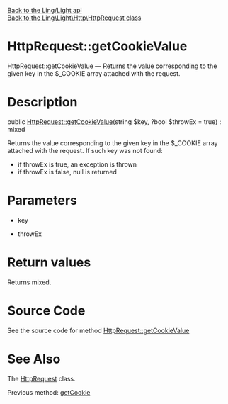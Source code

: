 [Back to the Ling/Light api](https://github.com/lingtalfi/Light/blob/master/doc/api/Ling/Light.md)<br>
[Back to the Ling\Light\Http\HttpRequest class](https://github.com/lingtalfi/Light/blob/master/doc/api/Ling/Light/Http/HttpRequest.md)


HttpRequest::getCookieValue
================



HttpRequest::getCookieValue — Returns the value corresponding to the given key in the $_COOKIE array attached with the request.




Description
================


public [HttpRequest::getCookieValue](https://github.com/lingtalfi/Light/blob/master/doc/api/Ling/Light/Http/HttpRequest/getCookieValue.md)(string $key, ?bool $throwEx = true) : mixed




Returns the value corresponding to the given key in the $_COOKIE array attached with the request.
If such key was not found:

- if throwEx is true, an exception is thrown
- if throwEx is false, null is returned




Parameters
================


- key

    

- throwEx

    


Return values
================

Returns mixed.








Source Code
===========
See the source code for method [HttpRequest::getCookieValue](https://github.com/lingtalfi/Light/blob/master/Http/HttpRequest.php#L395-L404)


See Also
================

The [HttpRequest](https://github.com/lingtalfi/Light/blob/master/doc/api/Ling/Light/Http/HttpRequest.md) class.

Previous method: [getCookie](https://github.com/lingtalfi/Light/blob/master/doc/api/Ling/Light/Http/HttpRequest/getCookie.md)<br>

